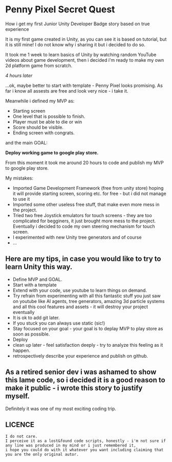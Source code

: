 # Penny Pixel Secret Quest

How i get my first Junior Unity Developer Badge
story based on true experience

It is my first game created in Unity, as you can see it is based on tutorial, but it is still mine!
I do not know why i sharing it but i decided to do so.

It took me 1 week to learn basics of Unity by watching random YouTube videos about game development, 
then i decided i'm ready to make my own 2d platform game from scratch.

*4 hours later*

...ok, maybe better to start with template - Penny Pixel looks promising.
As far i know all assests are free and look very nice - i take it.

Meanwhile i defined my MVP as:

* Starting screen
* One level that is possible to finish.
* Player must be able to die or win
* Score should be visible.
* Ending screen with congrats.

and the main GOAL:

**Deploy working game to google play store.**

From this moment it took me around 20 hours to code and publish my MVP to google play store.

My mistakes:
* Imported Game Development Framework (free from unity store) hoping it will provide starting screen, scoring etc. for free - but i did not manage to use it
* Imported some other useless free stuff, that make even more mess in the project.
* Tried two free Joystick emulators for touch screens - they are too complicated for begginers, it just brought more mess to the project.
Eventually i decided to code my own steering mechanism for touch screen.
* I experimented with new Unity tree generators and of course
* ...

## Here are my tips, in case you would like to try to learn Unity this way.

- Define MVP and GOAL.
- Start with a template
- Extend with your code, use youtube to learn things on demand.
- Try refrain from experimenting with all this fantastic stuff you just saw on youtube like AI agents, tree generators, amazing 3d particle systems and all this cool features and assets - it will destroy your project eventually
- It is ok to add git later.
- If you stuck you can always use static (sic!)
- Stay focused on your goal - your goal is to deplay MVP to play store as soon as possible.
- Deploy
- clean up later - feel satisfaction deeply - try to analyze this feeling as it happen.
- retrospectively describe your experience and publish on github.

## As a retired senior dev i was ashamed to show this lame code, so i decided it is a good reason to make it public - i wrote this story to justify myself.

Definitely it was one of my most exciting coding trip.

## LICENCE
```
I do not care.
I perceive it as a lost&found code scripts, honestly - i'm not sure if any line was produced in my mind or i just remembered it,
i hope you could do with it whatever you want including claiming that you are the only original autor.
```